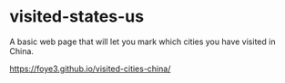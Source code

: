 # visited-states-us
A basic web page that will let you mark which cities you have visited in China.

https://foye3.github.io/visited-cities-china/

